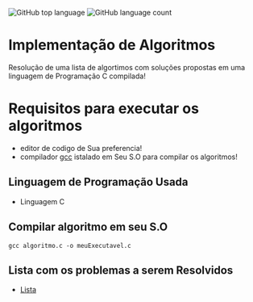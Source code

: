 ![GitHub top language](https://img.shields.io/github/languages/top/Samuel-Amaro/Lista-2-ALGORITMOS)
![GitHub language count](https://img.shields.io/github/languages/count/Samuel-Amaro/Lista-2-ALGORITMOS)
# Implementação de Algoritmos 
 Resolução de uma lista de algortimos com soluções propostas em uma linguagem de Programação C compilada!
# Requisitos para executar os algoritmos
 * editor de codigo de Sua preferencia!
 * compilador [gcc](http://www.mingw.org/) istalado em Seu S.O para compilar os algoritmos!
## Linguagem de Programação Usada
* Linguagem C
## Compilar algoritmo em seu S.O
`gcc algoritmo.c -o meuExecutavel.c`
## Lista com os problemas a serem Resolvidos
* [Lista](https://github.com/Samuel-Amaro/Lista-2-ALGORITMOS/blob/master/lista02.pdf)

